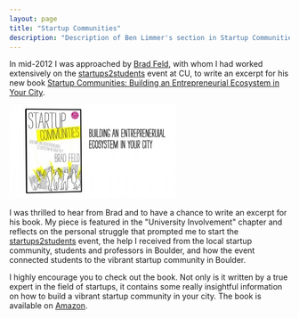 ```yaml
---
layout: page
title: "Startup Communities"
description: "Description of Ben Limmer's section in Startup Communities by Brad Feld"
---
```

In mid-2012 I was approached by [Brad Feld](http://www.feld.com), with whom I had worked extensively on the [startups2students](/portfolio/startups2students.html "Startups2Students") event at CU, to write an excerpt for his new book [Startup Communities: Building an Entrepreneurial Ecosystem in Your City](http://www.amazon.com/Startup-Communities-Building-Entrepreneurial-Ecosystem/dp/1118441540).

<div class="center"><img src="/assets/images/pages/portfolio/StartupCommunities.jpg" width="300" height="168" alt="Startup Communities Book Cover" /></div>

I was thrilled to hear from Brad and to have a chance to write an excerpt for his book. My piece is featured in the "University Involvement" chapter and reflects on the personal struggle that prompted me to start the [startups2students](/portfolio/startups2students.html "Startups2Students") event, the help I received from the local startup community, students and professors in Boulder, and how the event connected students to the vibrant startup community in Boulder.

I highly encourage you to check out the book. Not only is it written by a true expert in the field of startups, it contains some really insightful information on how to build a vibrant startup community in your city. The book is available on [Amazon](http://www.amazon.com/Startup-Communities-Building-Entrepreneurial-Ecosystem/dp/1118441540).
